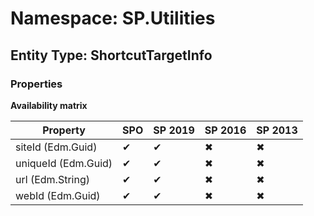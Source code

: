 # Namespace: SP.Utilities
## Entity Type: ShortcutTargetInfo

### Properties

**Availability matrix**

Property | SPO | SP 2019 | SP 2016 | SP 2013
----------|-----|---------|---------|--------
siteId (Edm.Guid) | ✔ | ✔ | ✖ | ✖
uniqueId (Edm.Guid) | ✔ | ✔ | ✖ | ✖
url (Edm.String) | ✔ | ✔ | ✖ | ✖
webId (Edm.Guid) | ✔ | ✔ | ✖ | ✖

